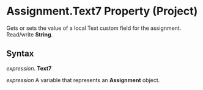 
# Assignment.Text7 Property (Project)

Gets or sets the value of a local Text custom field for the assignment. Read/write  **String**.


## Syntax

 _expression_. **Text7**

 _expression_ A variable that represents an **Assignment** object.

